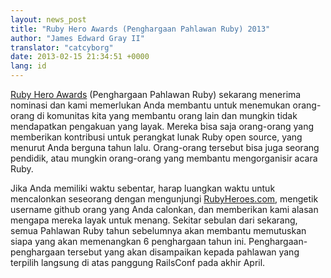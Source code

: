 ```yaml
---
layout: news_post
title: "Ruby Hero Awards (Penghargaan Pahlawan Ruby) 2013"
author: "James Edward Gray II"
translator: "catcyborg"
date: 2013-02-15 21:34:51 +0000
lang: id
---
```


[Ruby Hero Awards][1] (Penghargaan Pahlawan Ruby) sekarang menerima nominasi dan kami memerlukan Anda
membantu untuk menemukan orang-orang di komunitas kita yang membantu orang lain dan
mungkin tidak mendapatkan pengakuan yang layak. Mereka bisa saja orang-orang
yang memberikan kontribusi untuk perangkat lunak Ruby open source, yang menurut Anda
berguna tahun lalu. Orang-orang tersebut bisa juga seorang pendidik, atau mungkin
orang-orang yang membantu mengorganisir acara Ruby.

Jika Anda memiliki waktu sebentar, harap luangkan waktu untuk mencalonkan seseorang
dengan mengunjungi [RubyHeroes.com][1], mengetik username github orang yang
Anda calonkan, dan memberikan kami alasan mengapa mereka layak untuk menang.
Sekitar sebulan dari sekarang, semua Pahlawan Ruby tahun sebelumnya akan membantu
memutuskan siapa yang akan memenangkan 6 penghargaan tahun ini. Penghargaan-penghargaan
tersebut yang akan disampaikan kepada pahlawan yang terpilih langsung di atas panggung
RailsConf pada akhir April.

[1]: http://rubyheroes.com
